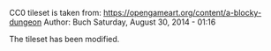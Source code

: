 CC0 tileset is taken from: https://opengameart.org/content/a-blocky-dungeon
Author: Buch
Saturday, August 30, 2014 - 01:16

The tileset has been modified.